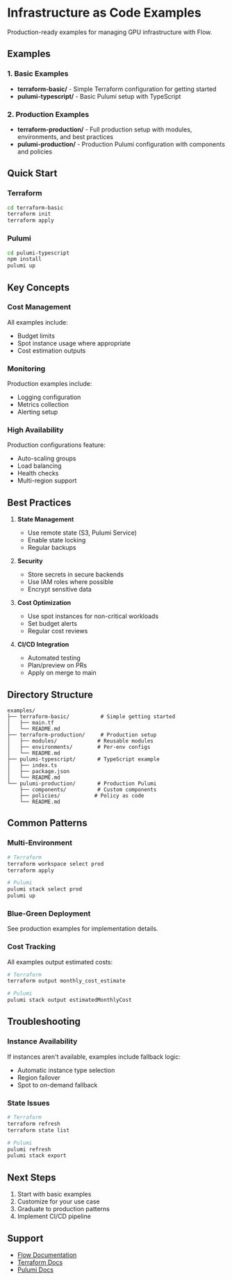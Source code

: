 # Infrastructure as Code Examples

Production-ready examples for managing GPU infrastructure with Flow.

## Examples

### 1. Basic Examples
- **terraform-basic/** - Simple Terraform configuration for getting started
- **pulumi-typescript/** - Basic Pulumi setup with TypeScript

### 2. Production Examples
- **terraform-production/** - Full production setup with modules, environments, and best practices
- **pulumi-production/** - Production Pulumi configuration with components and policies

## Quick Start

### Terraform
```bash
cd terraform-basic
terraform init
terraform apply
```

### Pulumi
```bash
cd pulumi-typescript
npm install
pulumi up
```

## Key Concepts

### Cost Management
All examples include:
- Budget limits
- Spot instance usage where appropriate
- Cost estimation outputs

### Monitoring
Production examples include:
- Logging configuration
- Metrics collection
- Alerting setup

### High Availability
Production configurations feature:
- Auto-scaling groups
- Load balancing
- Health checks
- Multi-region support

## Best Practices

1. **State Management**
   - Use remote state (S3, Pulumi Service)
   - Enable state locking
   - Regular backups

2. **Security**
   - Store secrets in secure backends
   - Use IAM roles where possible
   - Encrypt sensitive data

3. **Cost Optimization**
   - Use spot instances for non-critical workloads
   - Set budget alerts
   - Regular cost reviews

4. **CI/CD Integration**
   - Automated testing
   - Plan/preview on PRs
   - Apply on merge to main

## Directory Structure

```
examples/
├── terraform-basic/          # Simple getting started
│   ├── main.tf
│   └── README.md
├── terraform-production/     # Production setup
│   ├── modules/             # Reusable modules
│   ├── environments/        # Per-env configs
│   └── README.md
├── pulumi-typescript/       # TypeScript example
│   ├── index.ts
│   ├── package.json
│   └── README.md
└── pulumi-production/       # Production Pulumi
    ├── components/          # Custom components
    ├── policies/           # Policy as code
    └── README.md
```

## Common Patterns

### Multi-Environment
```bash
# Terraform
terraform workspace select prod
terraform apply

# Pulumi
pulumi stack select prod
pulumi up
```

### Blue-Green Deployment
See production examples for implementation details.

### Cost Tracking
All examples output estimated costs:
```bash
# Terraform
terraform output monthly_cost_estimate

# Pulumi
pulumi stack output estimatedMonthlyCost
```

## Troubleshooting

### Instance Availability
If instances aren't available, examples include fallback logic:
- Automatic instance type selection
- Region failover
- Spot to on-demand fallback

### State Issues
```bash
# Terraform
terraform refresh
terraform state list

# Pulumi
pulumi refresh
pulumi stack export
```

## Next Steps

1. Start with basic examples
2. Customize for your use case
3. Graduate to production patterns
4. Implement CI/CD pipeline

## Support

- [Flow Documentation](https://docs.flow.ai)
- [Terraform Docs](https://registry.terraform.io/providers/flow-ai/flow)
- [Pulumi Docs](https://www.pulumi.com/registry/packages/flow)